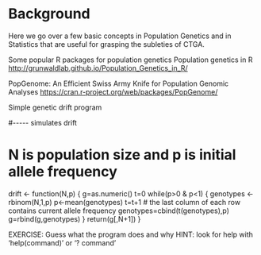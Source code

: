 # Background

Here we go over a few basic concepts in Population Genetics and in Statistics that are useful for grasping the subleties of CTGA.

Some popular R packages for population genetics
Population genetics in R
http://grunwaldlab.github.io/Population_Genetics_in_R/

PopGenome: An Efficient Swiss Army Knife for Population Genomic Analyses
https://cran.r-project.org/web/packages/PopGenome/

Simple genetic drift program

  #----- simulates drift
  # N is population size and p is initial allele frequency
  drift <- function(N,p) {
      g=as.numeric()
      t=0
      while(p>0 & p<1) {
      genotypes <- rbinom(N,1,p)
      p<-mean(genotypes)
      t=t+1
      # the last column of each row contains current allele frequency
      genotypes=cbind(t(genotypes),p)
      g=rbind(g,genotypes)
    }
    return(g[,N+1])
  }

EXERCISE: Guess what the program does and why
HINT: look for help with ‘help(command)’ or ‘? command’
